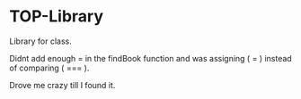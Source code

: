 # TOP-Library

Library for class.

Didnt add enough = in the findBook function and was assigning ( = ) instead of comparing ( === ).

Drove me crazy till I found it.